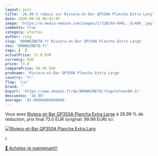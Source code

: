 ```yaml
---
layout: post
title: '26.99 % rabais sur Riviera-et-Bar QP350A Plancha Extra Larg'
date: 2020-08-10 06:02:05
image: 'https://m.media-amazon.com/images/I/31BiX4-kHmL._SL400_.jpg'
comments: true
category: ofertas
author: ring
slug: 'B00W6ZNETQ-fr Riviera-et-Bar QP350A Plancha Extra Large'
sku: 'B00W6ZNETQ-fr'
tags: [  ]
actualPrice: 73.0 EUR
currency: EUR
price: 73.0
comparePrice: 99.99 EUR
prodname: 'Riviera-et-Bar QP350A Plancha Extra Large'
country: 'fr'
flag: '🇫🇷'
brand: ''
buyurl: 'https://www.amazon.fr/dp/B00W6ZNETQ/?tag=tolees0d-21'
descuento: '26.99'
average: '82.06666666666666'
---
```


Vous avez [Riviera-et-Bar QP350A Plancha Extra Large](https://www.amazon.fr/dp/B00W6ZNETQ/?tag=tolees0d-21)  à  26.99 % de réduction, prix final  73.0 EUR (original: 99.99 EUR) ici:

[![Riviera-et-Bar QP350A Plancha Extra Larg](https://m.media-amazon.com/images/I/31BiX4-kHmL._SL400_.jpg)](https://www.amazon.fr/dp/B00W6ZNETQ/?tag=tolees0d-21)

ℹ️:


[🛒 Achetez-le maintenant!!](https://www.amazon.fr/dp/B00W6ZNETQ/?tag=tolees0d-21)
